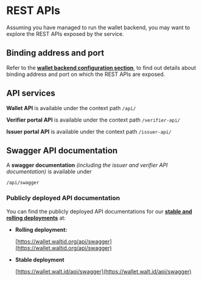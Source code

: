 # REST APIs

Assuming you have managed to run the wallet backend, you may want to explore the REST APIs exposed by the service.

## Binding address and port

Refer to the [**wallet backend configuration section**](../../configuration-and-setup/wallet-backend-setup.md#binding-address-and-port), to find out details about binding address and port on which the REST APIs are exposed.

## API services

**Wallet API** is available under the context path `/api/`

**Verifier portal API** is available under the context path `/verifier-api/`

**Issuer portal API** is available under the context path `/issuer-api/`

## Swagger API documentation

A **swagger documentation** *(including the issuer and verifier API documentation)* is available under 

`/api/swagger`

### Publicly deployed API documentation

You can find the publicly deployed API documentations for our [**stable and rolling deployments**](../public-deployments.md) at:

* **Rolling deployment:** 

  [https://wallet.waltid.org/api/swagger](https://wallet.waltid.org/api/swagger)

* **Stable deployment**
  
  [https://wallet.walt.id/api/swagger](https://wallet.walt.id/api/swagger)